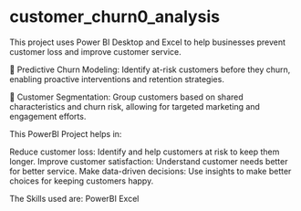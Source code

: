 # customer_churn0_analysis

This project uses Power BI Desktop and Excel to help businesses prevent customer loss and improve customer service.

📌 Predictive Churn Modeling: Identify at-risk customers before they churn, enabling proactive interventions and retention strategies.

📌 Customer Segmentation: Group customers based on shared characteristics and churn risk, allowing for targeted marketing and engagement efforts.

This PowerBI Project helps in: 

Reduce customer loss: Identify and help customers at risk to keep them longer.
Improve customer satisfaction: Understand customer needs better for better service.
Make data-driven decisions: Use insights to make better choices for keeping customers happy.

The Skills used are:
PowerBI 
Excel
